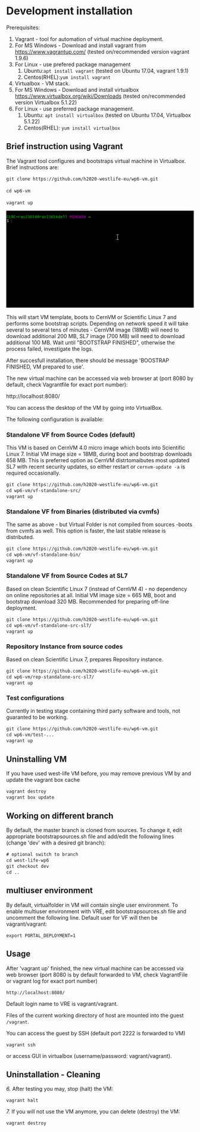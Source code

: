 # Development installation

Prerequisites:

 1. Vagrant - tool for automation of virtual machine deployment. 
  1. For MS Windows - Download and install vagrant from https://www.vagrantup.com/  (tested on/recommended version vagrant 1.9.6) 
  2. For Linux - use prefered package management
     1. Ubuntu:```apt install vagrant``` (tested on Ubuntu 17.04, vagrant 1.9.1)
     2. Centos(RHEL):```yum install vagrant```
 2. Virtualbox - VM stack. 
   1. For MS Windows - Download and install virtualbox https://www.virtualbox.org/wiki/Downloads
 (tested on/recommended version Virtualbox 5.1.22)
   2. For Linux - use preferred package management. 
      1. Ubuntu: ```apt install virtualbox``` (tested on Ubuntu 17.04, Virtualbox 5.1.22)
      2. Centos(RHEL): ```yum install virtualbox```

## Brief instruction using Vagrant

The Vagrant tool configures and bootstraps virtual machine in Virtualbox.
Brief instructions are:

```
git clone https://github.com/h2020-westlife-eu/wp6-vm.git

cd wp6-vm

vagrant up
```

![](/doc/assets/VMVagrantUp.gif)

This will start VM template, boots to CernVM or Scientific Linux 7 and performs some bootstrap scripts. Depending on network speed it will take several to several tens of minutes - CernVM image (18MB) will need to download additional 200 MB, SL7 image (700 MB) will need to download additional 100 MB. Wait until "BOOTSTRAP FINISHED", otherwise the process failed, investigate the logs.

After succesfull installation, there should be message 'BOOSTRAP FINISHED, VM prepared to use'.

The new virtual machine can be accessed via web browser  at \(port 8080 by default, check Vagrantfile for exact port number\):


http://localhost:8080/

You can access the desktop of the VM by going into VirtualBox.


The following configuration is available:
### Standalone VF from Source Codes (default)
This VM is based on CernVM 4.0 micro image which boots into Scientific Linux 7. Initial VM image size = 18MB, during boot and bootstrap downloads 658 MB. This is preferred option as CernVM distrtomaibutes most updated SL7 with recent security updates, so either restart or ```cernvm-update -a``` is required occasionally.
```
git clone https://github.com/h2020-westlife-eu/wp6-vm.git
cd wp6-vm/vf-standalone-src/
vagrant up
```

### Standalone VF from Binaries (distributed via cvmfs)
The same as above - but Virtual Folder is not compiled from sources -boots from cvmfs as well. This option is faster, the last stable release is distributed.
```
git clone https://github.com/h2020-westlife-eu/wp6-vm.git
cd wp6-vm/vf-standalone-bin/
vagrant up
```

### Standalone VF from Source Codes at SL7
Based on clean Scientific Linux 7 (instead of CernVM 4) - no dependency on online repositories at all. Initial VM image size = 665 MB, boot and bootstrap download 320 MB. Recommended for preparing off-line deployment.
```
git clone https://github.com/h2020-westlife-eu/wp6-vm.git
cd wp6-vm/vf-standalone-src-sl7/
vagrant up
```

### Repository Instance from source codes
Based on clean Scientific Linux 7, prepares Repository instance.
```
git clone https://github.com/h2020-westlife-eu/wp6-vm.git
cd wp6-vm/rep-standalone-src-sl7/
vagrant up
```


### Test configurations
Currently in testing stage containing third party software and tools, not guaranted to be working.
```
git clone https://github.com/h2020-westlife-eu/wp6-vm.git
cd wp6-vm/test-...
vagrant up
```
    
## Uninstalling VM
If you have used west-life VM before, you may remove previous VM by and update the vagrant box cache

    vagrant destroy
    vagrant box update    
        

## Working on different branch
By default, the master branch is cloned from sources. To change it, edit appropriate bootstrapsources.sh file and add/edit the following lines (change 'dev' with a desired git branch):

    # optional switch to branch
    cd west-life-wp6
    git checkout dev
    cd ..
## multiuser environment
By default, virtualfolder in VM will contain single user environment. To enable multiuser environment with VRE, edit bootstrapsources.sh file and uncomment the following line. Default user for VF will then be vagrant/vagrant:

    export PORTAL_DEPLOYMENT=1  

## Usage

After 'vagrant up' finished, the new virtual machine can be accessed via web browser (port 8080 is by default forwarded to VM, check VagrantFile or vagrant log for exact port number)

    http://localhost:8080/

Default login name to VRE is vagrant/vagrant.
    
Files of the current working directory of host are mounted into the guest <code>/vagrant</code>.

You can access the guest by SSH (default port 2222 is forwarded to VM)

    vagrant ssh

or access GUI in virtualbox (username/password: vagrant/vagrant).

## Uninstallation - Cleaning
*6.* After testing you may, stop (halt) the VM:
   
    vagrant halt
    
*7.* If you will not use the VM anymore, you can delete (destroy) the VM:
    
    vagrant destroy


